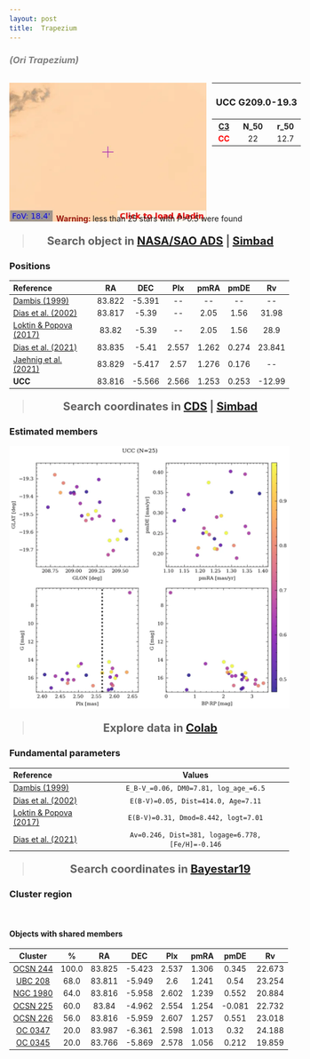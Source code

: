```yaml
---
layout: post
title:  Trapezium
---
```

<h3><span style="color: #808080;"><i>(Ori Trapezium)</i></span></h3><div style="display: flex; justify-content: space-between; width:720px;height:250px">
<div style="text-align: center;">

<!-- Static image + data attributes for FOV and target -->
<img id="aladin_img"
     data-umami-event="aladin_load"
     src="https://raw.githubusercontent.com/ucc23/Q3N/main/plots/aladin/trapezium.webp"
     alt="Click to load Aladin Lite" 
     style="width:355px;height:250px; cursor: pointer;"
     data-fov="0.423" 
     data-target="83.816 -5.566"/>
<!-- Div to contain Aladin Lite viewer -->
<div id="aladin-lite-div" style="width:355px;height:250px;display:none;"></div>
<!-- Aladin Lite script (will be loaded after the image is clicked) -->
<script src="{{ site.baseurl }}/scripts/aladin_load.js"></script>

</div>
<!-- Left block -->

<table style="width:355px;height:250px;">
  <!-- Row 1 (title) -->
  <tr>
    <td colspan="5"><h3>UCC G209.0-19.3</h3></td>
  </tr>
  <!-- Row 2 -->
  <tr>
    <th style="text-align: center;"><a href="https://ucc.ar/faq#what-is-the-c3-parameter" title="Combined class">C3</a></th>
    <th style="text-align: center;"><div title="Stars with membership probability >50%">N_50</div></th>
    <th style="text-align: center;"><div title="Radius that contains half the members [arcmin]">r_50</div></th>
  </tr>
  <!-- Row 3 -->
  <tr>
    <td style="text-align: center;"><span style="color: red; font-weight: bold;">C</span><span style="color: red; font-weight: bold;">C</span></td>
    <td style="text-align: center;">22</td>
    <td style="text-align: center;">12.7</td>
  </tr>
</table>
</div>

<div style="text-align: center;">
   <span style="color: #99180f; font-weight: bold;">Warning: </span><span>less than 25 stars with <i>P>0.5</i> were found</span>
</div>

> <p style="text-align:center; font-weight: bold; font-size:20px">Search object in <a data-umami-event="nasa_search" href="https://ui.adsabs.harvard.edu/search/q=%20collection%3Aastronomy%20body%3A%22Trapezium%22&sort=date%20desc%2C%20bibcode%20desc&p_=0" target="_blank">NASA/SAO ADS</a> | <a data-umami-event="simbad_search" href="https://simbad.cds.unistra.fr/simbad/sim-id-refs?Ident=trapezium" target="_blank">Simbad</a></p>


### Positions

| Reference    | RA    | DEC   | Plx  | pmRA  | pmDE   |  Rv  |
| :---         | :---: | :---: | :---: | :---: | :---: | :---: |
|[Dambis (1999)](https://ui.adsabs.harvard.edu/abs/1999AstL...25....7D) | 83.822 | -5.391 | -- | -- | -- | -- |
|[Dias et al. (2002)](https://ui.adsabs.harvard.edu/abs/2002A%26A...389..871D) | 83.817 | -5.39 | -- | 2.05 | 1.56 | 31.98 |
|[Loktin & Popova (2017)](https://ui.adsabs.harvard.edu/abs/2017AstBu..72..257L) | 83.82 | -5.39 | -- | 2.05 | 1.56 | 28.9 |
|[Dias et al. (2021)](https://ui.adsabs.harvard.edu/abs/2021MNRAS.504..356D) | 83.835 | -5.41 | 2.557 | 1.262 | 0.274 | 23.841 |
|[Jaehnig et al. (2021)](https://ui.adsabs.harvard.edu/abs/2021ApJ...923..129J) | 83.829 | -5.417 | 2.57 | 1.276 | 0.176 | -- |
| **UCC** |83.816 | -5.566 | 2.566 | 1.253 | 0.253 | -12.99 |

> <p style="text-align:center; font-weight: bold; font-size:20px">Search coordinates in <a data-umami-event="cds_coord_search" href="https://cdsportal.u-strasbg.fr/?target=83.816,-5.566" target="_blank">CDS</a> | <a data-umami-event="simbad_coord_search" href="https://simbad.cds.unistra.fr/mobile/object_list.html?coord=83.816%20-5.566&output=json&radius=5&userEntry=trapezium" target="_blank">Simbad</a></p>

### Estimated members

<a href="https://raw.githubusercontent.com/ucc23/Q3N/main/plots/UCC/trapezium.webp" target="_blank">
<img src="https://raw.githubusercontent.com/ucc23/Q3N/main/plots/UCC/trapezium.webp" alt="Trapezium UCC">
</a>



> <p style="text-align:center; font-weight: bold; font-size:20px">Explore data in <a data-umami-event="colab" href="https://colab.research.google.com/github/ucc23/ucc/blob/main/assets/notebook.ipynb" target="_blank">Colab</a></p>


### Fundamental parameters

| Reference |  Values |
| :---      |  :---:  |
| [Dambis (1999)](https://ui.adsabs.harvard.edu/abs/1999AstL...25....7D) | `E_B-V_=0.06, DM0=7.81, log_age_=6.5` |
| [Dias et al. (2002)](https://ui.adsabs.harvard.edu/abs/2002A%26A...389..871D) | `E(B-V)=0.05, Dist=414.0, Age=7.11` |
| [Loktin & Popova (2017)](https://ui.adsabs.harvard.edu/abs/2017AstBu..72..257L) | `E(B-V)=0.31, Dmod=8.442, logt=7.01` |
| [Dias et al. (2021)](https://ui.adsabs.harvard.edu/abs/2021MNRAS.504..356D) | `Av=0.246, Dist=381, logage=6.778, [Fe/H]=-0.146` |

> <p style="text-align:center; font-weight: bold; font-size:20px">Search coordinates in <a data-umami-event="bayestar" href="http://argonaut.skymaps.info/query?lon=209.156%20&lat=-19.482&coordsys=gal&mapname=bayestar2019" target="_blank">Bayestar19</a></p>


### Cluster region

<html lang="en">
  <body>
    <center>
    <div id="plot-params"
         data-oc-name="trapezium"
         data-ra-center="83.83"
         data-dec-center="-5.4"
         data-rad-deg="12.7"
         data-plx="2.566">
    </div>
    <div id="plot-container">
        <div id="plot"></div>
    </div>
    <script defer type="module" src="{{ site.baseurl }}/scripts/radec_scatter.js"></script>
    </center>
  </body>
</html>
<br>


#### Objects with shared members

| Cluster | <span title="Percentage of members that this OC shares with the ones listed">%</span>   | RA   | DEC   | Plx   | pmRA  | pmDE  | Rv    |
| :---:   | :-: |:---: | :---: | :---: | :---: | :---: | :---: |
|[OCSN 244](/_clusters/ocsn244/)| 100.0 | 83.825 | -5.423 | 2.537 | 1.306 | 0.345 | 22.673 |
|[UBC 208](/_clusters/ubc208/)| 68.0 | 83.811 | -5.949 | 2.6 | 1.241 | 0.54 | 23.254 |
|[NGC 1980](/_clusters/ngc1980/)| 64.0 | 83.816 | -5.958 | 2.602 | 1.239 | 0.552 | 20.884 |
|[OCSN 225](/_clusters/ocsn225/)| 60.0 | 83.84 | -4.962 | 2.554 | 1.254 | -0.081 | 22.732 |
|[OCSN 226](/_clusters/ocsn226/)| 56.0 | 83.816 | -5.959 | 2.607 | 1.257 | 0.551 | 23.018 |
|[OC 0347](/_clusters/oc0347/)| 20.0 | 83.987 | -6.361 | 2.598 | 1.013 | 0.32 | 24.188 |
|[OC 0345](/_clusters/oc0345/)| 20.0 | 83.766 | -5.869 | 2.578 | 1.056 | 0.212 | 19.859 |